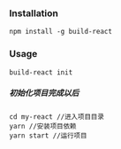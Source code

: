 
### Installation

```
npm install -g build-react
```
### Usage
```
build-react init
```
##### 初始化项目完成以后
```
cd my-react //进入项目目录
yarn //安装项目依赖
yarn start //运行项目
```
